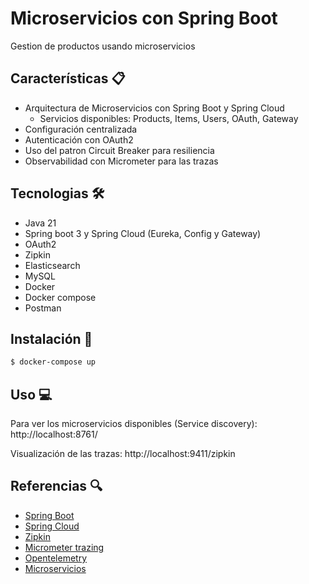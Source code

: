 # Microservicios con Spring Boot

Gestion de productos usando microservicios


## Características 📋

* Arquitectura de Microservicios con Spring Boot y Spring Cloud
    * Servicios disponibles: Products, Items, Users, OAuth, Gateway
* Configuración centralizada
* Autenticación con OAuth2
* Uso del patron Circuit Breaker para resiliencia
* Observabilidad con Micrometer para las trazas


## Tecnologias :hammer_and_wrench:
* Java 21
* Spring boot 3 y Spring Cloud (Eureka, Config y Gateway)
* OAuth2
* Zipkin
* Elasticsearch
* MySQL
* Docker
* Docker compose
* Postman


## Instalación 🔌

```bash
$ docker-compose up
```


## Uso 💻

Para ver los microservicios disponibles (Service discovery): http://localhost:8761/

Visualización de las trazas: http://localhost:9411/zipkin


## Referencias 🔍

* [Spring Boot](https://spring.io/projects/spring-boot)
* [Spring Cloud](https://spring.io/projects/spring-cloud)
* [Zipkin](https://zipkin.io/)
* [Micrometer trazing](https://docs.micrometer.io/tracing/reference/)
* [Opentelemetry](https://opentelemetry.io/docs/languages/java/)
* [Microservicios](https://spring.io/microservices)


